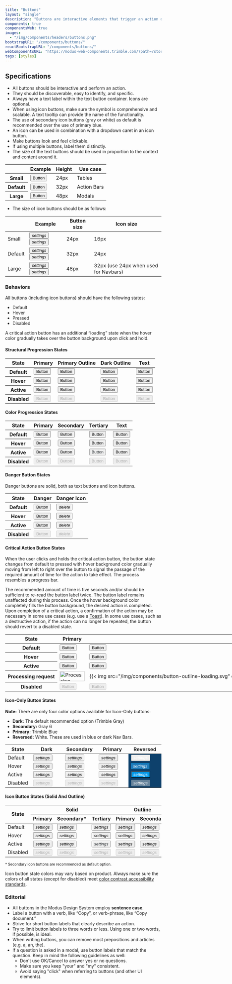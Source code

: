 ```yaml
---
title: "Buttons"
layout: "single"
description: "Buttons are interactive elements that trigger an action or an event."
components: true
componentsWeb: true
images:
  - "/img/components/headers/buttons.png"
bootstrapURL: "/components/buttons/"
reactBootstrapURL: "/components/buttons/"
webComponentsURL: "https://modus-web-components.trimble.com/?path=/story/components-button--default"
tags: [styles]
---
```


<link rel="stylesheet" href="https://cdn.jsdelivr.net/npm/@trimble-oss/modus-icons@1/dist/modus-solid/fonts/modus-icons.css">

<style>
[data-theme="light"] #btn-dark-hover {
  background-color: #e0e1e9 !important;
}
[data-theme="light"] #btn-primary-hover {
  background-color: #dcedf9 !important;
}
</style>
<style>
[data-theme="dark"] #btn-secondary-default {
  color: #90939f !important;
}
[data-theme="dark"] #btn-secondary-hover {
  color: #7d808d !important;
}
[data-theme="dark"] #btn-secondary-active {
  color: #353a40 !important;
  background-color: #90939f !important;
}
[data-theme="dark"] #btn-secondary-disabled {
  color: #90939f !important;
}
table td p {
  margin-bottom: 0 !important;
}
</style>

## Specifications

- All buttons should be interactive and perform an action.
- They should be discoverable, easy to identify, and specific.
- Always have a text label within the text button container. Icons are optional.
- When using icon buttons, make sure the symbol is comprehensive and scalable. A text tooltip can provide the name of the functionality.
- The use of secondary icon buttons (gray or white) as default is recommended over the use of primary blue.
- An icon can be used in combination with a dropdown caret in an icon button.
- Make buttons look and feel clickable.
- If using multiple buttons, label them distinctly.
- The size of the text buttons should be used in proportion to the context and content around it.

<table class="table table-bordered">
  <thead class="thead-light">
    <tr>
      <th></th>
      <th>Example</th>
      <th>Height</th>
      <th>Use case</th>
    </tr>
  </thead>
  <tbody>
    <tr>
      <th scope="row">Small</th>
      <td class="anatomy-cell">
        <button type="button"
          data-anatomy-colors="false"
          class="btn btn-sm btn-primary anatomy-display-static"
        >
          Button
        </button>
      </td>
      <td>24px</td>
      <td>Tables</td>
    </tr>
    <tr>
      <th scope="row">Default</th>
      <td class="anatomy-cell">
        <button type="button"
          data-anatomy-colors="false"
          class="btn btn-primary anatomy-display-static"
        >
          Button
        </button>
      </td>
      <td>32px</td>
      <td>Action Bars</td>
    </tr>
    <tr>
      <th scope="row">Large</th>
      <td class="anatomy-cell">
        <button type="button"
          data-anatomy-colors="false"
          class="btn btn-lg btn-primary anatomy-display-static"
        >
          Button
        </button>
      </td>
      <td>48px</td>
      <td>Modals</td>
    </tr>
  </tbody>
</table>

- The size of icon buttons should be as follows:

<table class="table table-bordered">
  <thead>
    <tr>
      <th></th>
      <th>Example</th>
      <th>Button size</th>
      <th>Icon size</th>
    </tr>
  </thead>
  <tbody>
    <tr>
      <td>Small</td>
      <td>
      <button type="button" class="btn btn-sm btn-icon-only btn-text-dark pe-none" aria-label="settings"><i class="modus-icons notranslate" aria-hidden="true">settings</i></button>
      <button type="button" class="btn btn-sm btn-icon-only btn-outline-dark pe-none" aria-label="settings"><i class="modus-icons notranslate" aria-hidden="true">settings</i></button></td>
      <td>24px</td>
      <td>16px</td>
    </tr>
    <tr>
      <td>Default</td>
      <td><button type="button" class="btn btn-icon-only btn-text-dark pe-none" aria-label="settings"><i class="modus-icons notranslate" aria-hidden="true">settings</i></button>
      <button type="button" class="btn btn-icon-only btn-outline-dark pe-none" aria-label="settings"><i class="modus-icons notranslate" aria-hidden="true">settings</i></button></td>
      <td>32px</td>
      <td>24px</td>
    </tr>
    <tr>
      <td>Large</td>
      <td><button type="button" class="btn btn-lg btn-icon-only btn-text-dark pe-none" aria-label="settings"><i class="modus-icons notranslate" aria-hidden="true">settings</i></button>
      <button type="button" class="btn btn-lg btn-icon-only btn-outline-dark pe-none" aria-label="settings"><i class="modus-icons notranslate" aria-hidden="true">settings</i></button></td>
      <td>48px</td>
      <td>32px (use 24px when used for Navbars)</td>
    </tr>
  </tbody>
</table>

### Behaviors

All buttons (including icon buttons) should have the following states:

- Default
- Hover
- Pressed
- Disabled

A critical action button has an additional “loading” state when the hover color gradually takes over the button background upon click and hold.

#### Structural Progression States

<table class="table table-bordered" style="width: max-content">
  <thead class="thead-light">
    <tr>
      <th>State</th>
      <th>Primary</th>
      <th>Primary Outline</th>
      <th>Dark Outline</th>
      <th>Text</th>
    </tr>
  </thead>
  <tbody>
    <tr>
      <th scope="row">Default</th>
      <td>
        <button class="btn btn-primary" type="button">Button</button>
      </td>
      <td>
        <button class="btn btn-outline-primary" type="button">Button</button>
      </td>
      <td>
        <button class="btn btn-outline-dark" type="button">Button</button>
      </td>
      <td>
        <button class="btn btn-text-primary" type="button">Button</button>
      </td>
    </tr>
    <tr>
      <th scope="row">Hover</th>
      <td><button class="btn hover btn-primary" type="button">Button</button></td>
      <td><button class="btn hover btn-outline-primary" type="button">Button</button></td>
      <td><button class="btn hover btn-outline-dark" type="button">Button</button></td>
      <td><button class="btn hover btn-text-primary" type="button">Button</button></td>
    </tr>
    <tr>
      <th scope="row">Active</th>
      <td>
        <button class="btn display-active btn-primary" type="button">Button</button>
      </td>
      <td>
        <button class="btn display-active btn-outline-primary" type="button">Button</button>
      </td>
      <td>
        <button class="btn display-active btn-outline-dark" type="button">Button</button>
      </td>
      <td>
        <button class="btn display-active btn-text-primary" type="button">Button</button>
      </td>
    </tr>
    <tr>
      <th scope="row">Disabled</th>
      <td><button disabled class="btn btn-primary" type="button">Button</button></td>
      <td><button disabled class="btn btn-outline-primary" type="button">Button</button></td>
      <td><button disabled class="btn btn-outline-dark" type="button">Button</button></td>
      <td><button disabled class="btn btn-text-primary" type="button">Button</button></td>
    </tr>
  </tbody>
</table>

#### Color Progression States

<table class="table table-bordered" style="width: max-content">
  <thead class="thead-light">
    <tr>
      <th>State</th>
      <th>Primary</th>
      <th>Secondary</th>
      <th>Tertiary</th>
      <th>Text</th>
    </tr>
  </thead>
  <tbody>
    <tr>
      <th scope="row">Default</th>
      <td>
        <button class="btn btn-primary" type="button">Button</button>
      </td>
      <td>
        <button class="btn btn-secondary" type="button">Button</button>
      </td>
      <td>
        <button class="btn btn-tertiary" type="button">Button</button>
      </td>
      <td>
        <button class="btn btn-text-primary" type="button">Button</button>
      </td>
    </tr>
    <tr>
      <th scope="row">Hover</th>
      <td><button class="btn hover btn-primary" type="button">Button</button></td>
      <td><button class="btn hover btn-secondary" type="button">Button</button></td>
      <td><button class="btn hover btn-tertiary" type="button">Button</button></td>
      <td><button class="btn hover btn-text-primary" type="button">Button</button></td>
    </tr>
    <tr>
      <th scope="row">Active</th>
      <td>
        <button class="btn display-active btn-primary" type="button">Button</button>
      </td>
      <td>
        <button class="btn display-active btn-secondary" type="button">Button</button>
      </td>
      <td>
        <button class="btn display-active btn-tertiary" type="button" style="color: #252a2e">Button</button>
      </td>
      <td>
        <button class="btn display-active btn-text-primary" type="button">Button</button>
      </td>
    </tr>
    <tr>
      <th scope="row">Disabled</th>
      <td><button disabled class="btn btn-primary" type="button">Button</button></td>
      <td><button disabled class="btn btn-secondary" type="button">Button</button></td>
      <td><button disabled class="btn btn-tertiary" type="button">Button</button></td>
      <td><button disabled class="btn btn-text-primary" type="button">Button</button></td>
    </tr>
  </tbody>
</table>

#### Danger Button States

Danger buttons are solid, both as text buttons and icon buttons.

<table class="table table-bordered" style="width: max-content">
  <thead class="thead-light">
    <tr>
      <th>State</th>
      <th>Danger</th>
      <th>Danger Icon</th>
    </tr>
  </thead>
  <tbody>
    <tr>
      <th scope="row">Default</th>
      <td>
        <button class="btn btn-danger" type="button">Button</button>
      </td>
      <td>
        <button class="btn btn-danger btn-icon-only" type="button" aria-label="Delete">
          <i class="modus-icons notranslate" aria-hidden="true">delete</i>
        </button>
      </td>
    </tr>
    <tr>
      <th scope="row">Hover</th>
      <td><button class="btn hover btn-danger" type="button">Button</button></td>
      <td><button class="btn hover btn-danger btn-icon-only" type="button" aria-label="Delete">
        <i class="modus-icons notranslate" aria-hidden="true">delete</i>
      </button></td>
    </tr>
    <tr>
      <th scope="row">Active</th>
       <td>
        <button class="btn display-active btn-danger" type="button">Button</button>
      </td>
       <td>
        <button class="btn display-active btn-danger btn-icon-only" type="button" aria-label="Delete">
          <i class="modus-icons notranslate" aria-hidden="true">delete</i>
        </button>
      </td>
    </tr>
    <tr>
      <th scope="row">Disabled</th>
      <td><button disabled class="btn btn-danger" type="button">Button</button></td>
      <td><button disabled class="btn btn-danger btn-icon-only" type="button" aria-label="Delete">
        <i class="modus-icons notranslate" aria-hidden="true">delete</i>
      </button></td>
    </tr>
  </tbody>
</table>

#### Critical Action Button States

When the user clicks and holds the critical action button, the button state changes from default to pressed with hover background color gradually moving from left to right over the button to signal the passage of the required amount of time for the action to take effect. The process resembles a progress bar.

The recommended amount of time is five seconds and/or should be sufficient to re-read the button label twice. The button label remains unaffected during this process. Once the hover background color completely fills the button background, the desired action is completed. Upon completion of a critical action, a confirmation of the action may be necessary in some use cases (e.g. use a [Toast](/components/web/toasts/)). In some use cases, such as a destructive action, if the action can no longer be repeated, the button should revert to a disabled state.

<table class="table table-bordered" style="width: max-content">
  <thead class="thead-light">
    <tr>
      <th>State</th>
      <th>Primary</th>
      <th>Dark Outline</th>
      <th>Danger</th>
    </tr>
  </thead>
  <tbody>
    <tr>
      <th scope="row">Default</th>
      <td>
        <button class="btn btn-primary" type="button">Button</button>
      </td>
      <td>
        <button class="btn btn-outline-dark" type="button">Button</button>
      </td>
      <td>
        <button class="btn btn-danger" type="button">Button</button>
      </td>
    </tr>
    <tr>
      <th scope="row">Hover</th>
      <td><button class="btn hover btn-primary" type="button">Button</button></td>
      <td><button class="btn hover btn-outline-dark" type="button">Button</button></td>
      <td><button class="btn hover btn-danger" type="button">Button</button></td>
    </tr>
    <tr>
      <th scope="row">Active</th>
      <td>
        <button class="btn display-active btn-primary" type="button">Button</button>
      </td>
      <td>
        <button class="btn display-active btn-outline-dark" type="button">Button</button>
      </td>
      <td>
        <button class="btn display-active btn-danger" type="button">Button</button>
      </td>
    </tr>
        <tr>
      <th scope="row">Processing request</th>
      <td>
        <img src="/img/components/button-primary-loading.svg" width="80" height="32" alt="Processing">
      </td>
      <td>
        {{< img src="/img/components/button-outline-loading.svg" dark="/img/components/button-outline-loading-dark.svg" class="mb-0" width="80" height="32" alt="Processing" loading="auto" >}}
      </td>
      <td>
        <img src="/img/components/button-danger-loading.svg" width="80" height="32" alt="Processing">
      </td>
    </tr>
    <tr>
      <th scope="row">Disabled</th>
      <td><button disabled class="btn btn-primary" type="button">Button</button></td>
      <td><button disabled class="btn btn-outline-dark" type="button">Button</button></td>
      <td><button disabled class="btn btn-danger" type="button">Button</button></td>
    </tr>
  </tbody>
</table>

#### Icon-Only Button States

**Note:** There are only four color options available for Icon-Only buttons:

- **Dark:** The default recommended option (Trimble Gray)
- **Secondary:** Gray 6
- **Primary:** Trimble Blue
- **Reversed:** White. These are used in blue or dark Nav Bars.

<table class="table table-bordered">
  <thead>
    <tr>
      <th style="width: 12%">State</th>
      <th style="width: 22%">Dark</th>
      <th style="width: 22%">Secondary</th>
      <th style="width: 22%">Primary</th>
      <th style="width: 22%">Reversed</th>
    </tr>
  </thead>
  <tbody>
    <tr>
      <td style="width: 12%">Default</td>
      <td style="width: 22%">
        <button type="button" class="btn btn-icon-only btn-text-dark pe-none"><i class="modus-icons notranslate" aria-hidden="true">settings</i></button>
      </td>
      <td style="width: 22%">
        <button type="button" id="btn-secondary-default" class="btn btn-icon-only btn-text-secondary pe-none"><i class="modus-icons notranslate" aria-hidden="true">settings</i></button>
      </td>
      <td style="width: 22%">
        <button type="button" class="btn btn-icon-only btn-text-primary pe-none"><i class="modus-icons notranslate" aria-hidden="true">settings</i></button>
      </td>
      <td style="background-color: #0e416c; color:#fff !important;">
        <button type="button" class="btn btn-icon-only pe-none"><i class="modus-icons notranslate" aria-hidden="true" style="color:#fff;">settings</i></button>
      </td>
    </tr>
    <tr>
      <td>Hover</td>
      <td>
        <button type="button" id="btn-dark-hover" class="btn btn-icon-only btn-text-dark pe-none hover"><i class="modus-icons notranslate" aria-hidden="true">settings</i></button>
      </td>
      <td>
        <button type="button" id="btn-secondary-hover" class="btn btn-icon-only btn-text-secondary pe-none hover"><i class="modus-icons notranslate" aria-hidden="true">settings</i></button>
      </td>
      <td>
        <button type="button" id="btn-primary-hover" class="btn btn-icon-only text-primary btn-outline-primary border-0 pe-none hover"><i class="modus-icons notranslate" aria-hidden="true">settings</i></button>
      </td>
      <td style="background-color: #0e416c; color:#fff !important;">
        <button type="button" class="btn btn-icon-only pe-none bg-primary hover" style="border-width: 1px !important; border-color: #019AEB !important; background-color: #217CBB !important;">
        <i class="modus-icons notranslate" aria-hidden="true" style="color:#fff;">settings</i></button>
      </td>
    </tr>
    <tr>
      <td>Active</td>
      <td>
        <button type="button" class="btn btn-icon-only btn-text-dark display-active pe-none"><i class="modus-icons notranslate" aria-hidden="true">settings</i></button>
      </td>
      <td>
        <button type="button" id="btn-secondary-active" class="btn btn-icon-only btn-text-secondary display-active pe-none"><i class="modus-icons notranslate" aria-hidden="true">settings</i></button>
      </td>
      <td>
        <button type="button" class="btn btn-icon-only btn-text-primary display-active pe-none"><i class="modus-icons notranslate" aria-hidden="true">settings</i></button>
      </td>
      <td style="background-color: #0e416c;">
        <button type="button" class="btn btn-icon-only btn-text-darkblue display-active bg-active pe-none" style="background-color: #019AEB !important; color:#fff !important;">
        <i class="modus-icons notranslate" aria-hidden="true" style="color:#fff;">settings</i></button>
      </td>
    </tr>
    <tr>
      <td>Disabled</td>
      <td>
        <button type="button" disabled class="btn btn-icon-only btn-text-dark pe-none"><i class="modus-icons notranslate" aria-hidden="true">settings</i></button>
      </td>
      <td>
        <button type="button" id="btn-secondary-disabled" disabled class="btn btn-icon-only btn-text-secondary pe-none"><i class="modus-icons notranslate" aria-hidden="true">settings</i></button>
      </td>
      <td>
        <button type="button" disabled class="btn btn-icon-only btn-text-primary pe-none"><i class="modus-icons notranslate" aria-hidden="true">settings</i></button>
      </td>
      <td style="background-color: #0e416c; color:#fff !important;">
        <button type="button" disabled class="btn btn-icon-only pe-none"><i class="modus-icons notranslate" aria-hidden="true" style="color:#fff;">settings</i></button>
      </td>
    </tr>
  </tbody>
</table>

#### Icon Button States (Solid And Outline)

<table class="table table-bordered">
  <thead>
    <tr>
      <th rowspan="2">State</th>
      <th colspan="3">Solid</th>
      <th colspan="2">Outline</th>
    </tr>
    <tr>
      <th>Primary</th>
      <th>Secondary*</th>
      <th>Tertiary</th>
      <th>Primary</th>
      <th>Secondary*</th>
    </tr>
  </thead>
  <tbody>
    <tr>
      <td>Default</td>
      <td><button type="button" class="btn btn-icon-only btn-primary pe-none"><i class="modus-icons notranslate" aria-hidden="true">settings</i></button></td>
      <td><button type="button" class="btn btn-icon-only btn-secondary pe-none"><i class="modus-icons notranslate" aria-hidden="true">settings</i></button></td>
      <td><button type="button" class="btn btn-icon-only btn-tertiary pe-none"><i class="modus-icons notranslate" aria-hidden="true">settings</i></button></td>
      <td><button type="button" class="btn btn-icon-only btn-outline-primary pe-none"><i class="modus-icons notranslate" aria-hidden="true">settings</i></button></td>
      <td><button type="button" class="btn btn-icon-only btn-outline-secondary pe-none"><i class="modus-icons notranslate" aria-hidden="true">settings</i></button></td>
    </tr>
    <tr>
      <td>Hover</td>
      <td><button type="button" class="btn btn-icon-only btn-primary pe-none hover"><i class="modus-icons notranslate" aria-hidden="true">settings</i></button></td>
      <td><button type="button" class="btn btn-icon-only btn-secondary pe-none hover"><i class="modus-icons notranslate" aria-hidden="true">settings</i></button></td>
      <td><button type="button" class="btn btn-icon-only btn-tertiary pe-none hover"><i class="modus-icons notranslate" aria-hidden="true">settings</i></button></td>
      <td><button type="button" class="btn btn-icon-only btn-outline-primary pe-none hover"><i class="modus-icons notranslate" aria-hidden="true">settings</i></button></td>
      <td><button type="button" class="btn btn-icon-only btn-outline-secondary pe-none hover"><i class="modus-icons notranslate" aria-hidden="true">settings</i></button></td>
    </tr>
    <tr>
      <td>Active</td>
      <td><button type="button" class="btn btn-icon-only btn-primary display-active pe-none"><i class="modus-icons notranslate" aria-hidden="true">settings</i></button></td>
      <td><button type="button" class="btn btn-icon-only btn-secondary display-active pe-none"><i class="modus-icons notranslate" aria-hidden="true">settings</i></button></td>
      <td><button type="button" class="btn btn-icon-only btn-tertiary display-active pe-none"><i class="modus-icons notranslate" aria-hidden="true" style="color:#252a2e">settings</i></button></td>
      <td><button type="button" class="btn btn-icon-only btn-outline-primary display-active pe-none"><i class="modus-icons notranslate" aria-hidden="true">settings</i></button></td>
      <td><button type="button" class="btn btn-icon-only btn-outline-secondary display-active pe-none"><i class="modus-icons notranslate" aria-hidden="true">settings</i></button></td>
    </tr>
    <tr>
      <td>Disabled</td>
      <td><button type="button" disabled class="btn btn-icon-only btn-primary pe-none"><i class="modus-icons notranslate" aria-hidden="true">settings</i></button></td>
      <td><button type="button" disabled class="btn btn-icon-only btn-secondary pe-none"><i class="modus-icons notranslate" aria-hidden="true">settings</i></button></td>
      <td><button type="button" disabled class="btn btn-icon-only btn-tertiary pe-none"><i class="modus-icons notranslate" aria-hidden="true">settings</i></button></td>
      <td><button type="button" disabled class="btn btn-icon-only btn-outline-primary pe-none"><i class="modus-icons notranslate" aria-hidden="true">settings</i></button></td>
      <td><button type="button" disabled class="btn btn-icon-only btn-outline-secondary pe-none"><i class="modus-icons notranslate" aria-hidden="true">settings</i></button></td>
    </tr>
  </tbody>
</table>

<small>\* Secondary icon buttons are recommended as default option.</small>

Icon button state colors may vary based on product. Always make sure the colors of all states (except for disabled) meet [color contrast accessibility standards](/foundations/accessibility/).

### Editorial

- All buttons in the Modus Design System employ **sentence case**.
- Label a button with a verb, like “Copy”, or verb-phrase, like “Copy document.”
- Strive for short button labels that clearly describe an action.
- Try to limit button labels to three words or less. Using one or two words, if possible, is ideal.
- When writing buttons, you can remove most prepositions and articles (e.g. a, an, the).
- If a question is asked in a modal, use button labels that match the question. Keep in mind the following guidelines as well:
  - Don't use OK/Cancel to answer yes or no questions.
  - Make sure you keep "your" and "my" consistent.
  - Avoid saying "click" when referring to buttons (and other UI elements).
